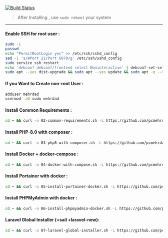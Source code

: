 [![Build Status](https://files.ariadata.co/file/ariadata_logo.png)](https://ariadata.co)

> After Installing , use `sudo reboot` your system
---
#### Enable SSH for root user :
```sh
sudo -i
passwd
echo "PermitRootLogin yes" >> /etc/ssh/sshd_config
sed -i 's/#Port 22/Port 6070/g' /etc/ssh/sshd_config
sudo service ssh restart
echo 'debconf debconf/frontend select Noninteractive' | debconf-set-selections
sudo apt --yes dist-upgrade && sudo apt --yes update && sudo apt -q --yes upgrade
```
#### If you Want to Create non-root User :
```sh
adduser mehrdad
usermod -aG sudo mehrdad
```
#### Install Common Requirements :
```sh
cd ~ && curl -o 02-common-requirements.sh -L https://github.com/pcmehrdad/from-ubuntu-to-laravel-cicd/raw/main/02-common-requirements.sh && sudo bash 02-common-requirements.sh
```
#### Install PHP-8.0 with composer :
```sh
cd ~ && curl -o 03-php8-with-composer.sh -L https://github.com/pcmehrdad/from-ubuntu-to-laravel-cicd/raw/main/03-php8-with-composer.sh && sudo bash 03-php8-with-composer.sh
```
#### Install Docker + docker-compose :
```sh
cd ~ && curl -o 04-docker-with-compose.sh -L https://github.com/pcmehrdad/from-ubuntu-to-laravel-cicd/raw/main/04-docker-with-compose.sh && sudo bash 04-docker-with-compose.sh
```
#### Install Portainer with docker :
```sh
cd ~ && curl -o 05-install-portainer-docker.sh -L https://github.com/pcmehrdad/from-ubuntu-to-laravel-cicd/raw/main/05-install-portainer-docker.sh && sudo bash 05-install-portainer-docker.sh
```
#### Install PHPMyAdmin with docker :
```sh
cd ~ && curl -o 06-install-phpmyadmin-docker.sh -L https://github.com/pcmehrdad/from-ubuntu-to-laravel-cicd/raw/main/06-install-phpmyadmin-docker.sh && sudo bash 06-install-phpmyadmin-docker.sh
```
#### Laravel Global Installer (+sail +laravel-new):
```sh
cd ~ && curl -o 07-laravel-global-installer.sh -L https://github.com/pcmehrdad/from-ubuntu-to-laravel-cicd/raw/main/07-laravel-global-installer.sh && bash 07-laravel-global-installer.sh
```